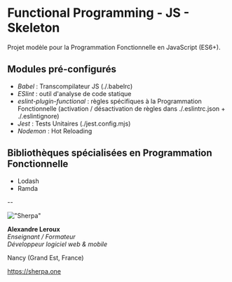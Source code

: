 # Functional Programming - JS - Skeleton

Projet modèle pour la Programmation Fonctionnelle en JavaScript (ES6+).

## Modules pré-configurés

- _Babel_ : Transcompilateur JS (./.babelrc)
- _ESlint_ : outil d'analyse de code statique
- _eslint-plugin-functional_ : règles spécifiques à la Programmation Fonctionnelle (activation / désactivation de règles dans ./.eslintrc.json + ./.eslintignore)
- _Jest_ : Tests Unitaires (./jest.config.mjs)
- _Nodemon_ : Hot Reloading

## Bibliothèques spécialisées en Programmation Fonctionnelle

- Lodash
- Ramda

--

!["Sherpa"](https://sherpa.one/images/sherpa-logotype-120.png)

__Alexandre Leroux__  
_Enseignant / Formateur_  
_Développeur logiciel web & mobile_

Nancy (Grand Est, France)

<https://sherpa.one>
